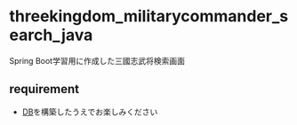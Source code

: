 threekingdom_militarycommander_search_java
====
Spring Boot学習用に作成した三國志武将検索画面   

## requirement
* [DB](https://github.com/stroheim/threekingdom_militarycommander_search_ddl)を構築したうえでお楽しみください


